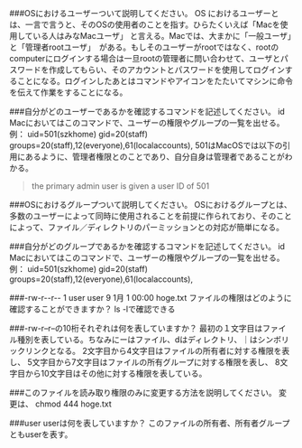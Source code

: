 ###OSにおけるユーザーついて説明してください。
OS におけるユーザーとは、一言で言うと、そのOSの使用者のことを指す。ひらたくいえば「Macを使用している人はみなMacユーザ」 と言える。Macでは、大まかに「一般ユーザ」と「管理者rootユーザ」　がある。もしそのユーザーがrootではなく、rootのcomputerにログインする場合は一旦rootの管理者に問い合わせて、ユーザとパスワードを作成してもらい、そのアカウントとパスワードを使用してログインすることになる。ログインしたあとはコマンドやアイコンをたたいてマシンに命令を伝えて作業をすることになる。

###自分がどのユーザーであるかを確認するコマンドを記述してください。
id
Macにおいてはこのコマンドで、ユーザーの権限やグループの一覧を出せる。
例：
uid=501(szkhome) gid=20(staff) groups=20(staff),12(everyone),61(localaccounts),
501はMacOSでは以下の引用にあるように、管理者権限とのことであり、自分自身は管理者であることがわかる。
>the primary admin user is given a user ID of 501

###OSにおけるグループついて説明してください。
OSにおけるグループとは、多数のユーザーによって同時に使用されることを前提に作られており、そのことによって、ファイル／ディレクトリのパーミッションとの対応が簡単になる。

###自分がどのグループであるかを確認するコマンドを記述してください。
id
Macにおいてはこのコマンドで、ユーザーの権限やグループの一覧を出せる。
例：
uid=501(szkhome) gid=20(staff) groups=20(staff),12(everyone),61(localaccounts),

###-rw-r--r--  1 user user      9  1月 1 00:00 hoge.txt ファイルの権限はどのように確認することができますか？
ls -lで確認できる

###-rw-r–r–の10桁それぞれは何を表していますか？
最初の１文字目はファイル種別を表している。ちなみにーはファイル、dはディレクトリ、｜はシンボリックリンクとなる。
2文字目から4文字目はファイルの所有者に対する権限を表し、
5文字目から7文字目はファイルの所有グループに対する権限を表し、
8文字目から10文字目はその他に対する権限を表している。

###このファイルを読み取り権限のみに変更する方法を説明してください。
変更は、
chmod 444 hoge.txt

###user userは何を表していますか？
このファイルの所有者、所有者グループともuserを表す。
